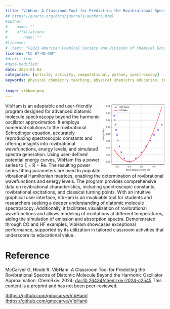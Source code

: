 ```yaml
---
title: "VibHam: A Classroom Tool for Predicting the Rovibrational Spectra of Diatomic Molecule Beyond the Harmonic Oscillator Approximation"
## https://quarto.org/docs/journals/authors.html
#author:
#  - name: ""
#    affiliations:
#     - name: ""
#license:
#  text: "©2023 American Chemical Society and Division of Chemical Education, Inc."
license: "CC BY-NC-ND"
#draft: true
#date-modified:
date: 2024-01-03
categories: [article, activity, computational, python, spectroscopy]
keywords: physical chemistry teaching, physical chemistry education, teaching resources

image: vibham.png
---
```

<img src="vibham.png" width="40%" align="right"/>

VibHam is an adaptable and user-friendly program designed for advanced diatomic molecule spectroscopy beyond the harmonic oscillator approximation. It employs numerical solutions to the rovibrational Schrodinger equation, accurately reproducing spectroscopic constants and offering insights into rovibrational wavefunctions, energy levels, and simulated spectra generation. Using user-defined potential energy curves, VibHam fits a power series to ξ = R − Re. The resulting power series fitting parameters are used to populate vibrational Hamiltonian matrices, enabling the determination of rovibrational wavefunctions and energy levels. The program provides comprehensive data on rovibrational characteristics, including spectroscopic constants, rovibrational excitations, and classical turning points. With an intuitive graphical user interface, VibHam is an invaluable tool for students and researchers seeking a deeper understanding of diatomic molecule spectroscopy. Additionally, it facilitates visualization of rovibrational wavefunctions and allows modeling of excitations at different temperatures, aiding the simulation of emission and absorption spectra. Demonstrated through CO and HF examples, VibHam showcases exceptional performance, supported by its utilization in tailored classroom activities that underscore its educational value.


# Reference

McCarver G, Hinde R. VibHam: A Classroom Tool for Predicting the Rovibrational Spectra of Diatomic Molecule Beyond the Harmonic Oscillator Approximation. ChemRxiv. 2024; [doi:10.26434/chemrxiv-2024-c2545](https://doi.org/10.26434/chemrxiv-2024-c2545)  This content is a preprint and has not been peer-reviewed.

[https://github.com/gmccarve/VibHam](https://github.com/gmccarve/VibHam)

<span hidden>KEYWORDS:
</span>

